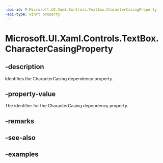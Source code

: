 ```yaml
---
-api-id: P:Microsoft.UI.Xaml.Controls.TextBox.CharacterCasingProperty
-api-type: winrt property
---
```


<!-- Property syntax.
public DependencyProperty CharacterCasingProperty { get; }
-->

# Microsoft.UI.Xaml.Controls.TextBox.CharacterCasingProperty

## -description

Identifies the CharacterCasing dependency property.

## -property-value

The identifier for the CharacterCasing dependency property.

## -remarks

## -see-also

## -examples

